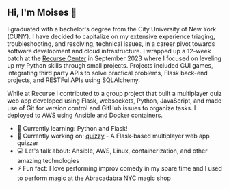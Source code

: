 ## Hi, I'm Moises 👋

I graduated with a bachelor's degree from the City University of New York (CUNY). I have decided to capitalize on my extensive experience triaging, troubleshooting, and resolving, technical issues, in a career pivot towards software development and cloud infrastructure. I wrapped up a 12-week batch at the [Recurse Center](https://www.recurse.com/) in September 2023 where I focused on leveling up my Python skills through small projects. Projects included GUI games, integrating third party APIs to solve practical problems, Flask back-end projects, and RESTFul APIs using SQLAlchemy.

While at Recurse I contributed to a group project that built a multiplayer quiz web app developed using Flask, websockets, Python, JavaScript, and made use of Git for version control and GitHub issues to organize tasks. I deployed to AWS using Ansible and Docker containers.

- 🌱 Currently learning: Python and Flask!
- 🔨 Currently working on: [quizzy](https://github.com/christopher-ga/recurse-quiz-app) - A Flask-based multiplayer web app quizzer
- 💻 Let's talk about: Ansible, AWS, Linux, containerization, and other amazing technologies
- ⚡ Fun fact: I love performing improv comedy in my spare time and I used to perform magic at the Abracadabra NYC magic shop
